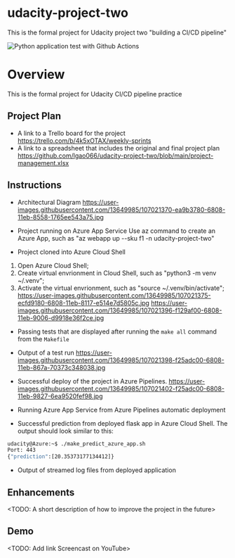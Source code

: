 # udacity-project-two
This is the formal project for Udacity project two "building a CI/CD pipeline"

![Python application test with Github Actions](https://github.com/lgao066/udacity-project-two/workflows/Python%20application%20test%20with%20Github%20Actions/badge.svg)

# Overview

This is the formal project for Udacity CI/CD pipeline practice

## Project Plan

* A link to a Trello board for the project
https://trello.com/b/4k5xOTAX/weekly-sprints
* A link to a spreadsheet that includes the original and final project plan
https://github.com/lgao066/udacity-project-two/blob/main/project-management.xlsx

## Instructions

* Architectural Diagram
https://user-images.githubusercontent.com/13649985/107021370-ea9b3780-6808-11eb-8558-1765ee543a75.jpg

* Project running on Azure App Service
Use az command to create an Azure App, such as "az webapp up --sku f1 -n udacity-project-two"

* Project cloned into Azure Cloud Shell
1. Open Azure Cloud Shell;
2. Create virtual envrionment in Cloud Shell, such as "python3 -m venv ~/.venv";
3. Activate the virtual envrionment, such as "source ~/.venv/bin/activate";
https://user-images.githubusercontent.com/13649985/107021375-ecfd9180-6808-11eb-8117-e514e7d5805c.jpg
https://user-images.githubusercontent.com/13649985/107021396-f129af00-6808-11eb-9006-d9918e36f2ce.jpg

* Passing tests that are displayed after running the `make all` command from the `Makefile`

* Output of a test run
https://user-images.githubusercontent.com/13649985/107021398-f25adc00-6808-11eb-867a-70373c348038.jpg

* Successful deploy of the project in Azure Pipelines.
https://user-images.githubusercontent.com/13649985/107021402-f25adc00-6808-11eb-9827-6ea9520fef98.jpg

* Running Azure App Service from Azure Pipelines automatic deployment

* Successful prediction from deployed flask app in Azure Cloud Shell. 
The output should look similar to this:

```bash
udacity@Azure:~$ ./make_predict_azure_app.sh
Port: 443
{"prediction":[20.35373177134412]}
```

* Output of streamed log files from deployed application

> 

## Enhancements

<TODO: A short description of how to improve the project in the future>

## Demo 

<TODO: Add link Screencast on YouTube>
